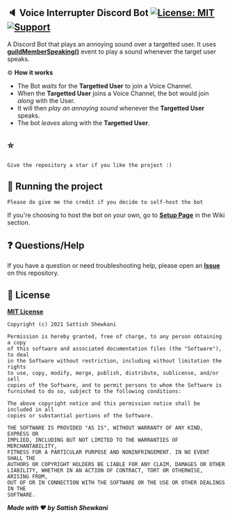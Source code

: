 ## 🔈 Voice Interrupter Discord Bot [![License: MIT](https://img.shields.io/badge/License-MIT-blue.svg)](LICENSE) [![Support](https://img.shields.io/badge/support-Discord-blueviolet)](https://discord.gg/DGeqAgcMnF)

A Discord Bot that plays an annoying sound over a targetted user. It uses **[guildMemberSpeaking()](https://discord.js.org/#/docs/main/stable/class/Client?scrollTo=e-guildMemberSpeaking)** event to play a sound whenever the target user speaks.

⚙ **How it works**
* The Bot _waits_ for the **Targetted User** to join a Voice Channel. 
* When the **Targetted User** joins a Voice Channel, the bot would join _along_ with the User.
* It will then _play an annoying sound_ whenever the **Targetted User** speaks.
* The bot _leaves_ along with the **Targetted User**.
## ⭐
``Give the repository a star if you like the project :)``

## 💨 Running the project
``Please do give me the credit if you decide to self-host the bot``

If you're choosing to host the bot on your own, go to **[Setup Page](https://github.com/Sattishh/voice-interrupter-discord-bot/wiki/Setup)** in the Wiki section.

## ❓ Questions/Help

If you have a question or need troubleshooting help, please open an **[Issue](https://github.com/Sattishh/voice-interrupter-discord-bot/issues)** on this repository.

## 🔑 License

<ins>**MIT License**</ins>
```
Copyright (c) 2021 Sattish Shewkani

Permission is hereby granted, free of charge, to any person obtaining a copy
of this software and associated documentation files (the "Software"), to deal
in the Software without restriction, including without limitation the rights
to use, copy, modify, merge, publish, distribute, sublicense, and/or sell
copies of the Software, and to permit persons to whom the Software is
furnished to do so, subject to the following conditions:

The above copyright notice and this permission notice shall be included in all
copies or substantial portions of the Software.

THE SOFTWARE IS PROVIDED "AS IS", WITHOUT WARRANTY OF ANY KIND, EXPRESS OR
IMPLIED, INCLUDING BUT NOT LIMITED TO THE WARRANTIES OF MERCHANTABILITY,
FITNESS FOR A PARTICULAR PURPOSE AND NONINFRINGEMENT. IN NO EVENT SHALL THE
AUTHORS OR COPYRIGHT HOLDERS BE LIABLE FOR ANY CLAIM, DAMAGES OR OTHER
LIABILITY, WHETHER IN AN ACTION OF CONTRACT, TORT OR OTHERWISE, ARISING FROM,
OUT OF OR IN CONNECTION WITH THE SOFTWARE OR THE USE OR OTHER DEALINGS IN THE
SOFTWARE.
```

***Made with ♥ by Sattish Shewkani***

